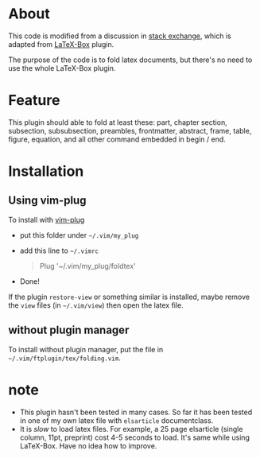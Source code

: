 # About
This code is modified from a discussion in [stack exchange](https://tex.stackexchange.com/questions/130586/vim-nice-folding-function), which is adapted from [LaTeX-Box](https://github.com/LaTeX-Box-Team/LaTeX-Box) plugin.

The purpose of the code is to fold latex documents, but there's no need to use the whole LaTeX-Box plugin.

# Feature
This plugin should able to fold at least these: part, chapter section, subsection, subsubsection, preambles, frontmatter, abstract, frame, table, figure, equation, and all other command embedded in begin / end.

# Installation
## Using vim-plug
To install with [vim-plug](https://github.com/junegunn/vim-plug)

* put this folder under `~/.vim/my_plug`
* add this line to `~/.vimrc`

	> Plug '~/.vim/my_plug/foldtex'

* Done!

If the plugin `restore-view` or something similar is installed, maybe remove the `view` files (in `~/.vim/view`) then open the latex file.

## without plugin manager
To install without plugin manager, put the file in `~/.vim/ftplugin/tex/folding.vim`.

# note
* This plugin hasn't been tested in many cases. So far it has been tested in one of my own latex file with `elsarticle` documentclass.
* It is *slow* to load latex files. For example, a 25 page elsarticle (single column, 11pt, preprint) cost 4-5 seconds to load. It's same while using LaTeX-Box. Have no idea how to improve.
